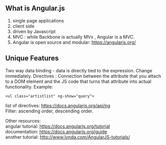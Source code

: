 ## What is Angular.js 

1. single page applications
2. client side
3. driven by Javascript
4. MVC : while Backbone is actually MVx , Angular is a MVC.
5. Angular is open source and modular: https://angularjs.org/<BR>
## Unique Features<BR>
Two way data binding - data is directly tied to the expression. Change immediately.
Directives : Connection between the attribute that you attach to a DOM element and the JS code that turns that attribute into actual functionality. Example:

```
<ul class="artistlist" ng-show="query">
```


list of directives: https://docs.angularjs.org/api/ng <BR>
Filter: ascending order, descending order.<BR>

Other resources:<br>
angular tutorial: https://docs.angularjs.org/tutorial<BR>
documentation: https://docs.angularjs.org/guide<BR>
another tutorial: http://www.lynda.com/AngularJS-tutorials/




